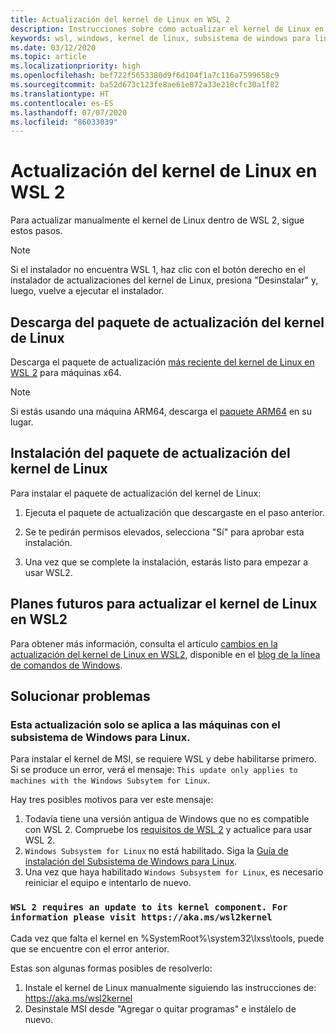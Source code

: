 ```yaml
---
title: Actualización del kernel de Linux en WSL 2
description: Instrucciones sobre cómo actualizar el kernel de Linux en WSL 2 manualmente
keywords: wsl, windows, kernel de linux, subsistema de windows para linux, kernel
ms.date: 03/12/2020
ms.topic: article
ms.localizationpriority: high
ms.openlocfilehash: bef722f5653380d9f6d104f1a7c116a7599658c9
ms.sourcegitcommit: ba52d673c123fe8ae61e872a33e218cfc30a1f82
ms.translationtype: HT
ms.contentlocale: es-ES
ms.lasthandoff: 07/07/2020
ms.locfileid: "86033039"
---
```

# <a name="updating-the-wsl-2-linux-kernel"></a>Actualización del kernel de Linux en WSL 2

Para actualizar manualmente el kernel de Linux dentro de WSL 2, sigue estos pasos.

> [!NOTE] 
> Si el instalador no encuentra WSL 1, haz clic con el botón derecho en el instalador de actualizaciones del kernel de Linux, presiona "Desinstalar" y, luego, vuelve a ejecutar el instalador.

## <a name="download-the-linux-kernel-update-package"></a>Descarga del paquete de actualización del kernel de Linux

Descarga el paquete de actualización [más reciente del kernel de Linux en WSL 2](https://wslstorestorage.blob.core.windows.net/wslblob/wsl_update_x64.msi) para máquinas x64.

> [!NOTE]
> Si estás usando una máquina ARM64, descarga el [paquete ARM64](https://wslstorestorage.blob.core.windows.net/wslblob/wsl_update_arm64.msi) en su lugar.

## <a name="install-the-linux-kernel-update-package"></a>Instalación del paquete de actualización del kernel de Linux

Para instalar el paquete de actualización del kernel de Linux:

  1. Ejecuta el paquete de actualización que descargaste en el paso anterior.

  2. Se te pedirán permisos elevados, selecciona "Sí" para aprobar esta instalación.

  3. Una vez que se complete la instalación, estarás listo para empezar a usar WSL2.

## <a name="future-plans-for-updating-the-wsl2-linux-kernel"></a>Planes futuros para actualizar el kernel de Linux en WSL2

Para obtener más información, consulta el artículo [cambios en la actualización del kernel de Linux en WSL2](https://devblogs.microsoft.com/commandline/wsl2-will-be-generally-available-in-windows-10-version-2004), disponible en el [blog de la línea de comandos de Windows](https://aka.ms/cliblog).

## <a name="troubleshooting"></a>Solucionar problemas

### <a name="this-update-only-applies-to-machines-with-the-windows-subsystem-for-linux"></a>Esta actualización solo se aplica a las máquinas con el subsistema de Windows para Linux.
Para instalar el kernel de MSI, se requiere WSL y debe habilitarse primero. Si se produce un error, verá el mensaje: `This update only applies to machines with the Windows Subsytem for Linux`. 

Hay tres posibles motivos para ver este mensaje:

1. Todavía tiene una versión antigua de Windows que no es compatible con WSL 2. Compruebe los [requisitos de WSL 2](https://docs.microsoft.com/windows/wsl/install-win10#update-to-wsl-2) y actualice para usar WSL 2. 
2. `Windows Subsystem for Linux` no está habilitado. Siga la [Guía de instalación del Subsistema de Windows para Linux](https://docs.microsoft.com/windows/wsl/install-win10).
3. Una vez que haya habilitado `Windows Subsystem for Linux`, es necesario reiniciar el equipo e intentarlo de nuevo.

### `WSL 2 requires an update to its kernel component. For information please visit https://aka.ms/wsl2kernel`

Cada vez que falta el kernel en %SystemRoot%\system32\lxss\tools\, puede que se encuentre con el error anterior.

Estas son algunas formas posibles de resolverlo:

1. Instale el kernel de Linux manualmente siguiendo las instrucciones de: https://aka.ms/wsl2kernel
2. Desinstale MSI desde "Agregar o quitar programas" e instálelo de nuevo.
